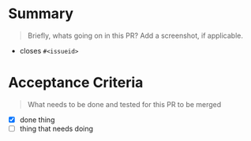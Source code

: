 # Summary

> Briefly, whats going on in this PR? Add a screenshot, if applicable.

* closes `#<issueid>`


# Acceptance Criteria

> What needs to be done and tested for this PR to be merged

- [x] done thing
- [ ] thing that needs doing
